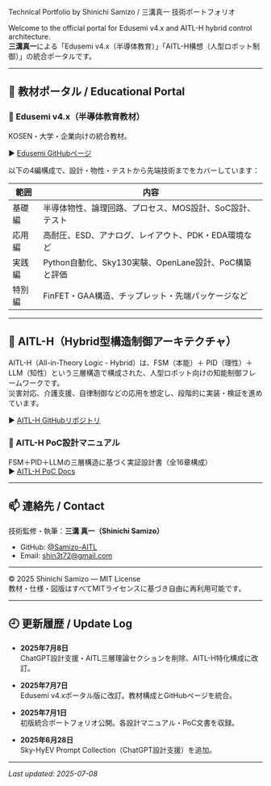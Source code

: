 Technical Portfolio by Shinichi Samizo / 三溝真一 技術ポートフォリオ

Welcome to the official portal for Edusemi v4.x and AITL-H hybrid control architecture.  
**三溝真一**による「Edusemi v4.x（半導体教育）」「AITL-H構想（人型ロボット制御）」の統合ポータルです。

---

## 🔗 教材ポータル / Educational Portal

### 📘 Edusemi v4.x（半導体教育教材）  
KOSEN・大学・企業向けの統合教材。

▶︎ [Edusemi GitHubページ](https://github.com/Samizo-AITL/Edusemi-v4x)

以下の4編構成で、設計・物性・テストから先端技術までをカバーしています：

| 範囲 | 内容 |
|------|------|
| 基礎編 | 半導体物性、論理回路、プロセス、MOS設計、SoC設計、テスト |
| 応用編 | 高耐圧、ESD、アナログ、レイアウト、PDK・EDA環境など |
| 実践編 | Python自動化、Sky130実験、OpenLane設計、PoC構築と評価 |
| 特別編 | FinFET・GAA構造、チップレット・先端パッケージなど |

---

## 🤖 AITL-H（Hybrid型構造制御アーキテクチャ）

AITL-H（All-in-Theory Logic - Hybrid）は、FSM（本能）＋ PID（理性）＋ LLM（知性）という三層構造で構成された、人型ロボット向けの知能制御フレームワークです。  
災害対応、介護支援、自律制御などの応用を想定し、段階的に実装・検証を進めています。

▶︎ [AITL-H GitHubリポジトリ](https://github.com/Samizo-AITL/AITL-H)

### 📘 AITL-H PoC設計マニュアル

FSM＋PID＋LLMの三層構造に基づく実証設計書（全16章構成）  
▶︎ [AITL-H PoC Docs](https://github.com/Samizo-AITL/AITL-H/blob/main/PoC/docs/README.md)

---

## 📫 連絡先 / Contact

技術監修・執筆：**三溝 真一（Shinichi Samizo）**  
- GitHub: [@Samizo-AITL](https://github.com/Samizo-AITL)  
- Email: shin3t72@gmail.com  

---

© 2025 Shinichi Samizo — MIT License  
教材・仕様・図版はすべてMITライセンスに基づき自由に再利用可能です。

---

## 🕘 更新履歴 / Update Log

- **2025年7月8日**  
  ChatGPT設計支援・AITL三層理論セクションを削除、AITL-H特化構成に改訂。

- **2025年7月7日**  
  Edusemi v4.xポータル版に改訂。教材構成とGitHubページを統合。

- **2025年7月1日**  
  初版統合ポートフォリオ公開。各設計マニュアル・PoC文書を収録。

- **2025年6月28日**  
  Sky-HyEV Prompt Collection（ChatGPT設計支援）を追加。

---

_Last updated: 2025-07-08_


